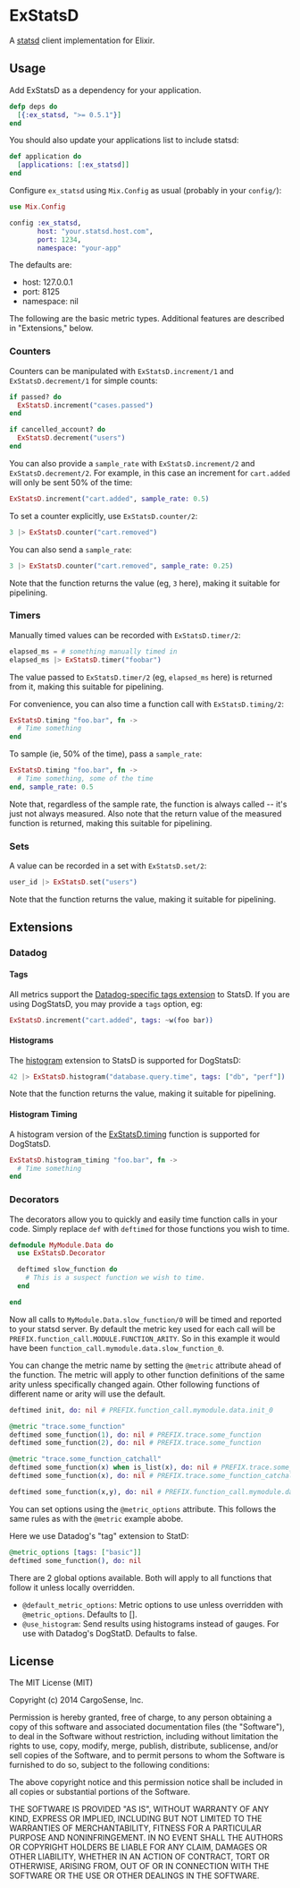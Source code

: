 ExStatsD
========

A [statsd](https://github.com/etsy/statsd) client implementation for
Elixir.

## Usage

Add ExStatsD as a dependency for your application.

```elixir
defp deps do
  [{:ex_statsd, ">= 0.5.1"}]
end
```

You should also update your applications list to include statsd:

```elixir
def application do
  [applications: [:ex_statsd]]
end
```

Configure `ex_statsd` using `Mix.Config` as usual (probably in your
`config/`):

```elixir
use Mix.Config

config :ex_statsd,
       host: "your.statsd.host.com",
       port: 1234,
       namespace: "your-app"
```

The defaults are:

 * host: 127.0.0.1
 * port: 8125
 * namespace: nil

The following are the basic metric types. Additional features are
described in "Extensions," below.

### Counters

Counters can be manipulated with `ExStatsD.increment/1` and
`ExStatsD.decrement/1` for simple counts:

```elixir
if passed? do
  ExStatsD.increment("cases.passed")
end
```

```elixir
if cancelled_account? do
  ExStatsD.decrement("users")
end
```

You can also provide a `sample_rate` with `ExStatsD.increment/2` and
`ExStatsD.decrement/2`. For example, in this case an increment for
`cart.added` will only be sent 50% of the time:

```elixir
ExStatsD.increment("cart.added", sample_rate: 0.5)
```

To set a counter explicitly, use `ExStatsD.counter/2`:

```elixir
3 |> ExStatsD.counter("cart.removed")
```

You can also send a `sample_rate`:

```elixir
3 |> ExStatsD.counter("cart.removed", sample_rate: 0.25)
```

Note that the function returns the value (eg, `3` here), making it
suitable for pipelining.

### Timers

Manually timed values can be recorded with `ExStatsD.timer/2`:

```elixir
elapsed_ms = # something manually timed in
elapsed_ms |> ExStatsD.timer("foobar")
```

The value passed to `ExStatsD.timer/2` (eg, `elapsed_ms` here) is
returned from it, making this suitable for pipelining.

For convenience, you can also time a function call with
`ExStatsD.timing/2`:

```elixir
ExStatsD.timing "foo.bar", fn ->
  # Time something
end
```

To sample (ie, 50% of the time), pass a `sample_rate`:

```elixir
ExStatsD.timing "foo.bar", fn ->
  # Time something, some of the time
end, sample_rate: 0.5
```

Note that, regardless of the sample rate, the function is always
called -- it's just not always measured. Also note that the return
value of the measured function is returned, making this suitable for pipelining.

### Sets

A value can be recorded in a set with `ExStatsD.set/2`:

```elixir
user_id |> ExStatsD.set("users")
```

Note that the function returns the value, making it suitable for pipelining.

## Extensions

### Datadog

#### Tags

All metrics support the
[Datadog-specific tags extension](http://docs.datadoghq.com/guides/dogstatsd/#tags)
to StatsD. If you are using DogStatsD, you may provide a `tags`
option, eg:

```elixir
ExStatsD.increment("cart.added", tags: ~w(foo bar))
```

#### Histograms

The [histogram](http://docs.datadoghq.com/guides/dogstatsd/#histograms)
extension to StatsD is supported for DogStatsD:

```elixir
42 |> ExStatsD.histogram("database.query.time", tags: ["db", "perf"])
```

Note that the function returns the value, making it suitable for pipelining.

#### Histogram Timing

A histogram version of the [ExStatsD.timing](#timers) function is
supported for DogStatsD.

```elixir
ExStatsD.histogram_timing "foo.bar", fn ->
  # Time something
end
```

### Decorators

The decorators allow you to quickly and easily time function calls in
your code. Simply replace `def` with `deftimed` for those functions
you wish to time.

```elixir
defmodule MyModule.Data do
  use ExStatsD.Decorator

  deftimed slow_function do
    # This is a suspect function we wish to time.
  end

end
```

Now all calls to `MyModule.Data.slow_function/0` will be timed and
reported to your statsd server. By default the metric key used for
each call will be `PREFIX.function_call.MODULE.FUNCTION_ARITY`. So in
this example it would have been
`function_call.mymodule.data.slow_function_0`.

You can change the metric name by setting the `@metric` attribute
ahead of the function. The metric will apply to other function
definitions of the same arity unless specifically changed again. Other
following functions of different name or arity will use the default.

```elixir
deftimed init, do: nil # PREFIX.function_call.mymodule.data.init_0

@metric "trace.some_function"
deftimed some_function(1), do: nil # PREFIX.trace.some_function
deftimed some_function(2), do: nil # PREFIX.trace.some_function

@metric "trace.some_function_catchall"
deftimed some_function(x) when is_list(x), do: nil # PREFIX.trace.some_function_catchall
deftimed some_function(x), do: nil # PREFIX.trace.some_function_catchall

deftimed some_function(x,y), do: nil # PREFIX.function_call.mymodule.data.some_function_2
```

You can set options using the `@metric_options` attribute. This follows the same rules as with the `@metric` example abobe.

Here we use Datadog's "tag" extension to StatD:

```elixir
@metric_options [tags: ["basic"]]
deftimed some_function(), do: nil
```

There are 2 global options available. Both will apply to all functions that follow it unless locally overridden.

 * `@default_metric_options`: Metric options to use unless overridden with `@metric_options`. Defaults to [].
 * `@use_histogram`: Send results using histograms instead of gauges. For use with Datadog's DogStatD. Defaults to false.

## License

The MIT License (MIT)

Copyright (c) 2014 CargoSense, Inc.

Permission is hereby granted, free of charge, to any person obtaining a copy
of this software and associated documentation files (the "Software"), to deal
in the Software without restriction, including without limitation the rights
to use, copy, modify, merge, publish, distribute, sublicense, and/or sell
copies of the Software, and to permit persons to whom the Software is
furnished to do so, subject to the following conditions:

The above copyright notice and this permission notice shall be included in
all copies or substantial portions of the Software.

THE SOFTWARE IS PROVIDED "AS IS", WITHOUT WARRANTY OF ANY KIND, EXPRESS OR
IMPLIED, INCLUDING BUT NOT LIMITED TO THE WARRANTIES OF MERCHANTABILITY,
FITNESS FOR A PARTICULAR PURPOSE AND NONINFRINGEMENT. IN NO EVENT SHALL THE
AUTHORS OR COPYRIGHT HOLDERS BE LIABLE FOR ANY CLAIM, DAMAGES OR OTHER
LIABILITY, WHETHER IN AN ACTION OF CONTRACT, TORT OR OTHERWISE, ARISING FROM,
OUT OF OR IN CONNECTION WITH THE SOFTWARE OR THE USE OR OTHER DEALINGS IN
THE SOFTWARE.

